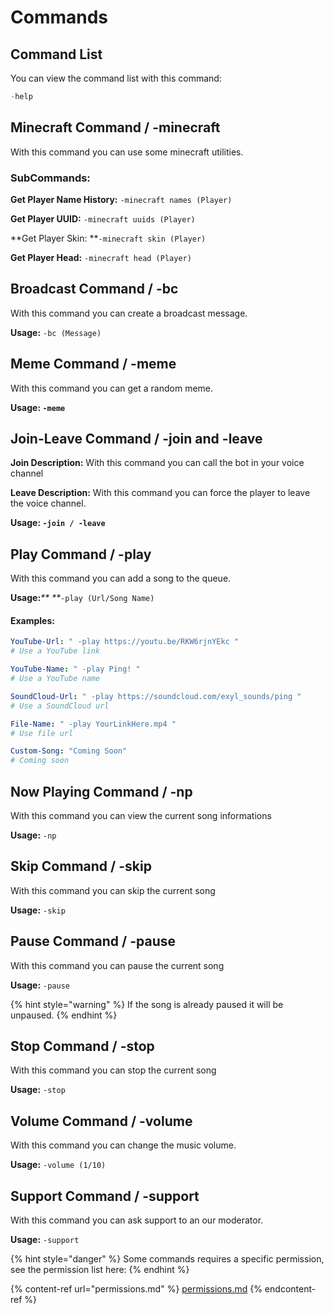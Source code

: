 # Commands

## Command List

You can view the command list with this command:

```java
-help
```

## Minecraft Command / -minecraft

With this command you can use some minecraft utilities.

### **SubCommands:**

**Get Player Name History:** `-minecraft names (Player)`

&#x20;**Get Player UUID:** `-minecraft uuids (Player)`

&#x20;**Get Player Skin: **`-minecraft skin (Player)`

**Get Player Head:**  `-minecraft head (Player)`

## Broadcast Command / -bc

With this command you can create a broadcast message.

**Usage:** `-bc (Message)`

## Meme Command / -meme

With this command you can get a random meme.

**Usage: `-meme`**

## Join-Leave Command / -join and -leave

**Join Description:** With this command you can call the bot in your voice channel

**Leave Description:** With this command you can force the player to leave the voice channel.

**Usage: `-join / -leave`**

## Play Command / -play

With this command you can add a song to the queue.

**Usage:**_** **_`-play (Url/Song Name)`

#### Examples:

```yaml
YouTube-Url: " -play https://youtu.be/RKW6rjnYEkc "
# Use a YouTube link

YouTube-Name: " -play Ping! "
# Use a YouTube name

SoundCloud-Url: " -play https://soundcloud.com/exyl_sounds/ping "
# Use a SoundCloud url

File-Name: " -play YourLinkHere.mp4 "
# Use file url

Custom-Song: "Coming Soon"
# Coming soon
```

## Now Playing Command / -np

With this command you can view the current song informations

**Usage:** `-np`

## Skip Command / -skip

With this command you can skip the current song

**Usage:** `-skip`

## Pause Command / -pause

With this command you can pause the current song

**Usage:** `-pause`

{% hint style="warning" %}
If the song is already paused it will be unpaused.
{% endhint %}

## Stop Command / -stop

With this command you can stop the current song

**Usage:** `-stop`

## Volume Command / -volume

With this command you can change the music volume.

**Usage:** `-volume (1/10)`

## Support Command / -support

With this command you can ask support to an our moderator.

**Usage:** `-support`



{% hint style="danger" %}
Some commands requires a specific permission, see the permission list here:
{% endhint %}

{% content-ref url="permissions.md" %}
[permissions.md](permissions.md)
{% endcontent-ref %}

